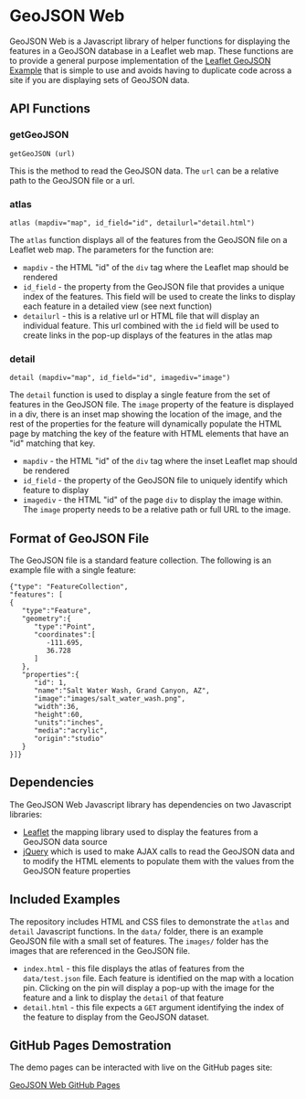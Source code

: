 # GeoJSON Web
GeoJSON Web is a Javascript library of helper functions for displaying the features in a GeoJSON database in a Leaflet web map.  These functions are to provide a general purpose implementation of the [Leaflet GeoJSON Example](https://leafletjs.com/examples/geojson/) that is simple to use and avoids having to duplicate code across a site if you are displaying sets of GeoJSON data.

## API Functions
### getGeoJSON
`getGeoJSON (url)`

This is the method to read the GeoJSON data.  The `url` can be a relative path to the GeoJSON file or a url.

### atlas
`atlas (mapdiv="map", id_field="id", detailurl="detail.html")`

The `atlas` function displays all of the features from the GeoJSON file on a Leaflet web map.  The parameters for the function are:
- `mapdiv` - the HTML "id" of the `div` tag where the Leaflet map should be rendered
- `id_field` - the property from the GeoJSON file that provides a unique index of the features.  This field will be used to create the links to display each feature in a detailed view (see next function)
- `detailurl` - this is a relative url or HTML file that will display an individual feature.  This url combined with the `id` field will be used to create links in the pop-up displays of the features in the atlas map

### detail
`detail (mapdiv="map", id_field="id", imagediv="image")`

The `detail` function is used to display a single feature from the set of features in the GeoJSON file.  The `image` property of the feature is displayed in a div, there is an inset map showing the location of the image, and the rest of the properties for the feature will dynamically populate the HTML page by matching the key of the feature with HTML elements that have an "id" matching that key.
- `mapdiv` - the HTML "id" of the `div` tag where the inset Leaflet map should be rendered
- `id_field` - the property of the GeoJSON file to uniquely identify which feature to display
- `imagediv` - the HTML "id" of the page `div` to display the image within.  The `image` property needs to be a relative path or full URL to the image.

## Format of GeoJSON File
The GeoJSON file is a standard feature collection.  The following is an example file with a single feature:

```
{"type": "FeatureCollection",
"features": [
{
   "type":"Feature",
   "geometry":{
      "type":"Point",
      "coordinates":[
         -111.695,
         36.728
      ]
   },
   "properties":{
      "id": 1,
      "name":"Salt Water Wash, Grand Canyon, AZ",
      "image":"images/salt_water_wash.png",
      "width":36,
      "height":60,
      "units":"inches",
      "media":"acrylic",
      "origin":"studio"
   }
}]}
```

## Dependencies
The GeoJSON Web Javascript library has dependencies on two Javascript libraries:

- [Leaflet](https://leafletjs.com/) the mapping library used to display the features from a GeoJSON data source
- [jQuery](https://jquery.com/) which is used to make AJAX calls to read the GeoJSON data and to modify the HTML elements to populate them with the values from the GeoJSON feature properties

## Included Examples
The repository includes HTML and CSS files to demonstrate the `atlas` and `detail` Javascript functions.  In the `data/` folder, there is an example GeoJSON file with a small set of features.  The `images/` folder has the images that are referenced in the GeoJSON file.

- `index.html` - this file displays the atlas of features from the `data/test.json` file.  Each feature is identified on the map with a location pin.  Clicking on the pin will display a pop-up with the image for the feature and a link to display the `detail` of that feature
- `detail.html` - this file expects a `GET` argument identifying the index of the feature to display from the GeoJSON dataset.

## GitHub Pages Demostration
The demo pages can be interacted with live on the GitHub pages site:

[GeoJSON Web GitHub Pages](https://sakins-coding.github.io/geojsonweb/index.html)
